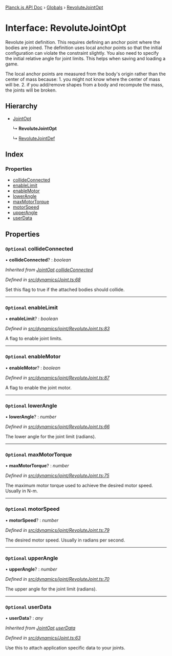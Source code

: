 [Planck.js API Doc](../README.md) › [Globals](../globals.md) › [RevoluteJointOpt](revolutejointopt.md)

# Interface: RevoluteJointOpt

Revolute joint definition. This requires defining an anchor point where the
bodies are joined. The definition uses local anchor points so that the
initial configuration can violate the constraint slightly. You also need to
specify the initial relative angle for joint limits. This helps when saving
and loading a game.

The local anchor points are measured from the body's origin rather than the
center of mass because: 1. you might not know where the center of mass will
be. 2. if you add/remove shapes from a body and recompute the mass, the
joints will be broken.

## Hierarchy

* [JointOpt](jointopt.md)

  ↳ **RevoluteJointOpt**

  ↳ [RevoluteJointDef](revolutejointdef.md)

## Index

### Properties

* [collideConnected](revolutejointopt.md#optional-collideconnected)
* [enableLimit](revolutejointopt.md#optional-enablelimit)
* [enableMotor](revolutejointopt.md#optional-enablemotor)
* [lowerAngle](revolutejointopt.md#optional-lowerangle)
* [maxMotorTorque](revolutejointopt.md#optional-maxmotortorque)
* [motorSpeed](revolutejointopt.md#optional-motorspeed)
* [upperAngle](revolutejointopt.md#optional-upperangle)
* [userData](revolutejointopt.md#optional-userdata)

## Properties

### `Optional` collideConnected

• **collideConnected**? : *boolean*

*Inherited from [JointOpt](jointopt.md).[collideConnected](jointopt.md#optional-collideconnected)*

*Defined in [src/dynamics/Joint.ts:68](https://github.com/shakiba/planck.js/blob/6ab76c7/src/dynamics/Joint.ts#L68)*

Set this flag to true if the attached bodies
should collide.

___

### `Optional` enableLimit

• **enableLimit**? : *boolean*

*Defined in [src/dynamics/joint/RevoluteJoint.ts:83](https://github.com/shakiba/planck.js/blob/6ab76c7/src/dynamics/joint/RevoluteJoint.ts#L83)*

A flag to enable joint limits.

___

### `Optional` enableMotor

• **enableMotor**? : *boolean*

*Defined in [src/dynamics/joint/RevoluteJoint.ts:87](https://github.com/shakiba/planck.js/blob/6ab76c7/src/dynamics/joint/RevoluteJoint.ts#L87)*

A flag to enable the joint motor.

___

### `Optional` lowerAngle

• **lowerAngle**? : *number*

*Defined in [src/dynamics/joint/RevoluteJoint.ts:66](https://github.com/shakiba/planck.js/blob/6ab76c7/src/dynamics/joint/RevoluteJoint.ts#L66)*

The lower angle for the joint limit (radians).

___

### `Optional` maxMotorTorque

• **maxMotorTorque**? : *number*

*Defined in [src/dynamics/joint/RevoluteJoint.ts:75](https://github.com/shakiba/planck.js/blob/6ab76c7/src/dynamics/joint/RevoluteJoint.ts#L75)*

The maximum motor torque used to achieve the desired motor speed. Usually
in N-m.

___

### `Optional` motorSpeed

• **motorSpeed**? : *number*

*Defined in [src/dynamics/joint/RevoluteJoint.ts:79](https://github.com/shakiba/planck.js/blob/6ab76c7/src/dynamics/joint/RevoluteJoint.ts#L79)*

The desired motor speed. Usually in radians per second.

___

### `Optional` upperAngle

• **upperAngle**? : *number*

*Defined in [src/dynamics/joint/RevoluteJoint.ts:70](https://github.com/shakiba/planck.js/blob/6ab76c7/src/dynamics/joint/RevoluteJoint.ts#L70)*

The upper angle for the joint limit (radians).

___

### `Optional` userData

• **userData**? : *any*

*Inherited from [JointOpt](jointopt.md).[userData](jointopt.md#optional-userdata)*

*Defined in [src/dynamics/Joint.ts:63](https://github.com/shakiba/planck.js/blob/6ab76c7/src/dynamics/Joint.ts#L63)*

Use this to attach application specific data to your joints.
